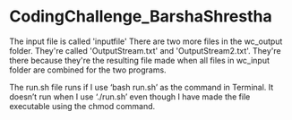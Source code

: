# CodingChallenge_BarshaShrestha
The input file is called 'inputfile'
There are two more files in the wc_output folder. They're called 'OutputStream.txt' and 'OutputStream2.txt'. They're there because
they're the resulting file made when all files in wc_input folder are combined for the two programs.

The run.sh file runs if I use ‘bash run.sh’ as the command in Terminal.
It doesn’t run when I use ‘./run.sh’ even though I have made the file executable using the chmod command.

